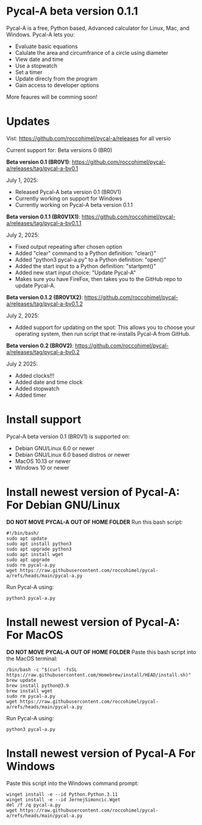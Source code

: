 # Pycal-A beta version 0.1.1
Pycal-A is a free, Python based, Advanced calculator for Linux, Mac, and Windows. Pycal-A lets you:
- Evaluate basic equations
- Calulate the area and circumfrance of a circle using diameter
- View date and time
- Use a stopwatch
- Set a timer
- Update direcly from the program
- Gain access to developer options

More feaures will be comming soon!
# Updates
Vist: https://github.com/roccohimel/pycal-a/releases   for all versio

Current support for: Beta versions 0 (BR0)

**Beta version 0.1 (BR0V1)**: https://github.com/roccohimel/pycal-a/releases/tag/pycal-a-bv0.1

July 1, 2025:
  - Released Pycal-A beta version 0.1 (BR0V1)
  - Currently working on support for Windows
  - Currently working on Pycal-A beta version 0.1.1

**Beta version 0.1.1 (BR0V1X1)**: https://github.com/roccohimel/pycal-a/releases/tag/pycal-a-bv0.1.1

July 2, 2025:
  - Fixed output repeating after chosen option
  - Added "clear" command to a Python definition: "clear()"
  - Added "python3 pycal-a.py" to a Python definition: "open()"
  - Added the start input to a Python definition: "startpmt()"
  - Added new start input choice: "Update Pycal-A"
  - Makes sure you have FireFox, then takes you to the GitHub repo to update Pycal-A.

**Beta version 0.1.2 (BR0V1X2)**: https://github.com/roccohimel/pycal-a/releases/tag/pycal-a-bv0.1.2

July 2, 2025:
- Added support for updating on the spot:
  This allows you to choose your operating system, then run script that re-installs Pycal-A from GitHub.

**Beta version 0.2 (BROV2)**: https://github.com/roccohimel/pycal-a/releases/tag/pycal-a-bv0.2

July 2 2025:
- Added clocks!!!
- Added date and time clock
- Added stopwatch
- Added timer

# Install support
Pycal-A beta version 0.1 (BR0V1) is supported on:
- Debian GNU/Linux 6.0 or newer
- Debian GNU/Linux 6.0 based distros or newer
- MacOS 10.13 or newer
- Windows 10 or newer
# Install newest version of Pycal-A: For Debian GNU/Linux
**DO NOT MOVE PYCAL-A OUT OF HOME FOLDER**
Run this bash script:
```
#!/bin/bash/
sudo apt update
sudo apt install python3
sudo apt upgrade python3
sudo apt install wget
sudo apt upgrade 
sudo rm pycal-a.py
wget https://raw.githubusercontent.com/roccohimel/pycal-a/refs/heads/main/pycal-a.py
```
Run Pycal-A using:
```
python3 pycal-a.py
```
# Install newest version of Pycal-A: For MacOS
**DO NOT MOVE PYCAL-A OUT OF HOME FOLDER**
Paste this bash script into the MacOS terminal:
```
/bin/bash -c "$(curl -fsSL https://raw.githubusercontent.com/Homebrew/install/HEAD/install.sh)"
brew update
brew install python@3.9
brew install wget
sudo rm pycal-a.py
wget https://raw.githubusercontent.com/roccohimel/pycal-a/refs/heads/main/pycal-a.py
```
Run Pycal-A using:
```
python3 pycal-a.py
```
# Install newest version of Pycal-A For Windows
Paste this script into the Windows command prompt:
```
winget install -e --id Python.Python.3.11
winget install -e --id JernejSimoncic.Wget
del /f /q pycal-a.py
wget https://raw.githubusercontent.com/roccohimel/pycal-a/refs/heads/main/pycal-a.py
```
